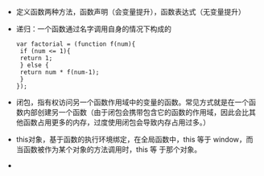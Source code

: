 - 定义函数两种方法，函数声明（会变量提升），函数表达式（无变量提升）

- 递归：一个函数通过名字调用自身的情况下构成的

  ```
  var factorial = (function f(num){
   if (num <= 1){
   return 1;
   } else {
   return num * f(num-1);
   }
  }); 
  ```

- 闭包，指有权访问另一个函数作用域中的变量的函数。常见方式就是在一个函数内部创建另一个函数（由于闭包会携带包含它的函数的作用域，因此会比其他函数占用更多的内存，过度使用闭包会导致内存占用过多。）

- this对象，基于函数的执行环境绑定，在全局函数中，this 等于 window，而当函数被作为某个对象的方法调用时，this 等
  于那个对象。

- 
